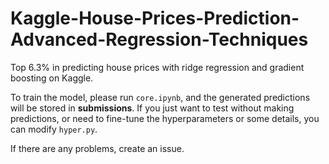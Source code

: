 # Kaggle-House-Prices-Prediction-Advanced-Regression-Techniques
Top 6.3% in predicting house prices with ridge regression and gradient boosting on Kaggle.

To train the model, please run `core.ipynb`, and the generated predictions will be stored in **submissions**. If you just want to test without making predictions, or need to fine-tune the hyperparameters or some details, you can modify `hyper.py`.

If there are any problems, create an issue.